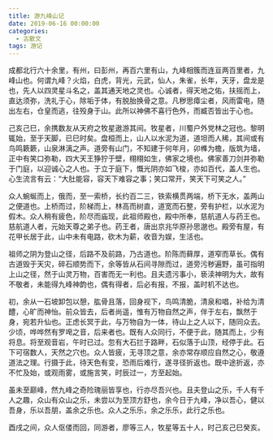 ```yaml
---
title: 游九峰山记
date: 2019-06-16 00:00:00
categories:
  - 古散文
tags: 游记
---
```


成都北行六十余里，有州，曰彭州，再百六里有山，九峰相簇而连亘两百里者，九峰山也。何谓九峰？火焰，白虎，背光，元武，仙人，朱雀，长年，天牙，盘龙是也，先人以四灵星斗名之，盖其通天地之灵也。心诚者，得天地之佑，扶摇而上，直达须弥，洗礼于心，除垢于体，有脱胎换骨之意。凡秽思瘴尘者，风雨雷电，随出左右，仓皇而逃，往殁身于山。此所以神佛不喜行色外，而臧否皆出于心也。

己亥己巳，余携数友从天府之牧星遨游其间。牧星者，川蜀户外党林之冠也。黎明辄始，至于天脚，已巳时矣。盘桓而上，山人以水泥为道，道坦而人稀，其间或有鸟鸣簌簌，山泉淋漓之声。道旁有山门，不知建于何年月，卯榫为檐，版筑为墙，正中有笑口弥勒，四大天王狰狞于壁，栩栩如生，佛家之境也。佛家善刀剑并弥勒于门庭，以迎诚心之人也。于立于庭下，慨光阴亦如飞梭，亦如百代，盖人生也。心生流言有云：“大肚能容，容天下难容之事；笑口常开，笑天下可笑之人。”

众人蜿蜒而上，俄而，至一索桥，长约百二三，铁索横贯两端，桥下无水，盖两山之便道也。上桥而过，阶梯而上，林高而树直，道宽而石整，旁有护栏，以水泥为假木。众人稍有疲色，阶尽而庙现，此祖师殿也，殿中所奉，慈航道人与药王也。慈航道人者，元始天尊之弟子也。药王者，唐出京兆华原孙思邈也。殿旁有屋，有花甲长居于此，山中未有电路，砍木为薪，收音为娱，生活也。

祖师之阴为登山之径，后路不及前路，乃古道也。阶陈而藓厚，道窄而草长。偶有古道毁于天灾，碎石顺势而下，余等皆从石间寻隙而过，道旁污秽遍野，虽可指明上山之径，然于山灵万物，百害而无一利也。且夫遗污事小，亵渎神明为大，故有不敬者，未能得九峰神韵也，偶有得者，后必有报，不报，盖时机不达也。

初，余从一石坡卸包以憩，肱骨且落，回身视下，鸟鸣清脆，清泉和唱，补给为清醴，心旷而神怡。前众皆去，后者尚遥，惟有万物自然之声，伴于左右，飘然于身，宛若升仙也。正虑长冥于此，与万物自为一体，待山上之人以下，随同众去。少顷，哗哗然有罗唣之音，后来者也。既有人众同行，不便于此，随其而上，少有将息。将至观音岩，午时已过。忽有大石拦于路畔，石似落于山顶，经停于此。石下可宿数人，天然之穴也。众人皆疲，无寻顶之意，余亦常存顺应自然之心，敬遵道法之理。行摄于此，待天色有变，恐雨后难行，遂寻径折返也。既中途折返，亦不忙及始，或观雨雾，或施言笑，时辰过一，方至起始。

虽未至巅峰，然九峰之奇险瑰丽皆享也，行亦尽吾兴也。且夫登山之乐，千人有千人之趣，众山有众山之乐，未尝以为至顶方舒也，余今日于九峰，净以吾心，健以吾身，乐以吾朋，盖余之乐也。众人之乐乐，余之乐乐，此行之乐也。

酉戌之间，众人伛偻而回，同游者，廖等三人，牧星等五十人，时己亥己巳癸亥。